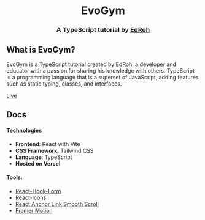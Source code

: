 
<div align="center">

# EvoGym

### A TypeScript tutorial by [EdRoh](https://www.youtube.com/@EdRohDev)

</div>

## What is EvoGym?

EvoGym is a TypeScript tutorial created by EdRoh, a developer and educator with a passion for sharing his knowledge with others. TypeScript is a programming language that is a superset of JavaScript, adding features such as static typing, classes, and interfaces.

[Live](https://evo-gym-host.vercel.app/)

## Docs

#### Technologies

- **Frontend**: React with Vite
- **CSS Framework**: Tailwind CSS
- **Language**: TypeScript
- **Hosted on Vercel**

#### Tools:

 - [React-Hook-Form](https://react-hook-form.com/get-started)
 - [React-Icons](https://react-icons.github.io/react-icons/)
 - [React Anchor Link Smooth Scroll](https://www.npmjs.com/package/react-anchor-link-smooth-scroll)
 - [Framer Motion](https://www.framer.com/motion/introduction/)


